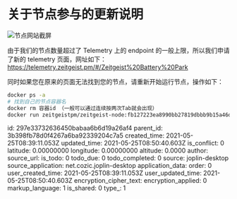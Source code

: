 # 关于节点参与的更新说明

![节点网站截屏](/home/whisker/.config/Typora/typora-user-images/image-20210525164117480.png)

由于我们的节点数量超过了 Telemetry 上的 endpoint 的一般上限，所以我们申请了新的 telemetry 页面，网址如下：https://telemetry.zeitgeist.pm/#/Zeitgeist%20Battery%20Park

同时如果您在原来的页面无法找到您的节点，请重新开始运行节点，操作如下：

```bash
docker ps -a
# 找到自己的节点容器名
docker rm 容器id （一般可以通过连续按两次Tab就会出现）
docker run zeitgeistpm/zeitgeist-node:fb127223ea8990bb27819dbbb9b15a46d7ffea73 --chain battery_park --node-key "$(cat ${ZEITGEIST_KEY_PATH}/${ZEITGEIST_KEY_NAME})" --name 你的名字 --telemetry-url "wss://telemetry.zeitgeist.pm/submit/ 0"
```



id: 297e33732636450babaa6b6d19a26af4
parent_id: 3b398fb78d0f4267a6ba92339204c7a5
created_time: 2021-05-25T08:39:11.053Z
updated_time: 2021-05-25T08:50:40.603Z
is_conflict: 0
latitude: 0.00000000
longitude: 0.00000000
altitude: 0.0000
author: 
source_url: 
is_todo: 0
todo_due: 0
todo_completed: 0
source: joplin-desktop
source_application: net.cozic.joplin-desktop
application_data: 
order: 0
user_created_time: 2021-05-25T08:39:11.053Z
user_updated_time: 2021-05-25T08:50:40.603Z
encryption_cipher_text: 
encryption_applied: 0
markup_language: 1
is_shared: 0
type_: 1